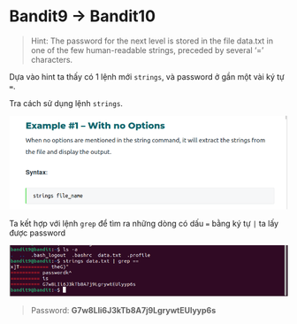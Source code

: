 # Bandit9 -> Bandit10

>Hint: The password for the next level is stored in the file data.txt in one of the few human-readable strings, preceded by several ‘=’ characters.

Dựa vào hint ta thấy có 1 lệnh mới `strings`, và password ở gần một vài ký tự `=`.

Tra cách sử dụng lệnh `strings`.

![Fig1](f9.png)

Ta kết hợp với lệnh `grep` để tìm ra những dòng có dấu `=` bằng ký tự `|` ta lấy được password

![Fig1](f9.1.png)

> Password: **G7w8LIi6J3kTb8A7j9LgrywtEUlyyp6s**
